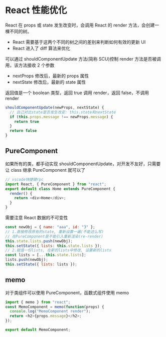 # React 性能优化

React 在 props 或 state 发生改变时，会调用 React 的 render 方法，会创建一棵不同的树。

- React 需要基于这两个不同的树之间的差别来判断如何有效的更新 UI
- React 进入了 diff 算法来优化

可以通过 shouldComponentUpdate 方法(简称 SCU)控制 render 方法是否被调用，该方法接收 2 个参数

- nextProps 修改后，最新的 props 属性
- nextState 修改后，最新的 state 属性

返回值是一个 boolean 类型，返回 true 调用 render，返回 false，不调用 render

```js
shouldComponentUpdate(newProps, nextState) {
  // 自己对比state是否发生改变: this.state和nextState
  if (this.props.message !== newProps.message) {
    return true
  }
  return false
}
```

## PureComponent

如果所有的类，都手动实现 shouldComponentUpdate，对开发不友好，只需要让 class 继承 PureComponent 就可以了

```js
// vscode快捷键rpc
import React, { PureComponent } from "react";
export default class Home extends PureComponent {
  render() {
    return <div>Home</div>;
  }
}
```

需要注意 React 数据的不可变性

```js
const newObj = { name: "aaa", id: "3" };
// 1.直接修改原有的state, 重新设置一遍(不能这么写)
// 在PureComponent是不能引入重新渲染(re-render)
this.state.lists.push(newObj);
this.setState({ lists: this.state.lists });
// 2.赋值一份lists, 在新的lists中修改, 设置新的lists
const lists = [...this.state.lists];
lists.push(newObj);
this.setState({ lists: lists });
```

## memo

对于类组件可以使用 PureComponent，函数式组件使用 memo

```js
import { memo } from "react";
const MemoComponent = memo(function(props) {
  console.log("MemoComponent render");
  return <h2>{props.message}</h2>;
});

export default MemoComponent;
```
